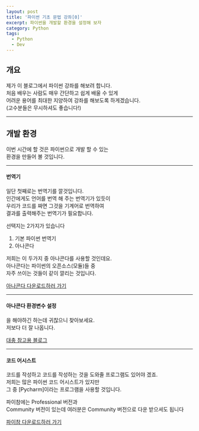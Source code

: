 ```yaml
---
layout: post
title: '파이썬 기초 문법 강좌[0]'
excerpt: 파이썬을 개발할 환경을 설정해 보자
category: Python
tags:
  - Python
  - Dev
---
```


## 개요
제가 이 블로그에서 파이썬 강좌를 해보려 합니다.  
처음 배우는 사람도 매우 간단하고 쉽게 배울 수 있게  
어려운 용어를 최대한 지양하여 강좌를 해보도록 하게겠습니다.  
(고수분들은 무시하셔도 좋습니다!)  
<hr>

## 개발 환경
이번 시간에 할 것은 파이썬으로 개발 할 수 있는  
환경을 만들어 볼 것입니다.  
<hr>

#### 번역기
일단 첫째로는 번역기를 깔것입니다.  
인간에게도 언어를 번역 해 주는 번역기가 있듯이  
우리가 코드를 짜면 그것을 기계어로 번역하여  
결과를 출력해주는 번역기가 필요합니다.  

선택지는 2가지가 있습니다
1. 기본 파이썬 번역기
2. 아나콘다

저희는 이 두가지 중 아나콘다를 사용할 것인데요.  
아나콘다는 파이썬의 오픈소스(모듈)들 중  
자주 쓰이는 것들이 같이 깔리는 것입니다.  

<a href="https://www.anaconda.com/download" target="_blank">아나콘다 다운로드하러 가기</a>
<hr>

#### 아나콘다 환경변수 설정
을 해야하긴 하는데 귀찮으니 찾아보세요.  
저보다 더 잘 나옵니다.  

<a href="https://davidlds.tistory.com/11" target="_blank">대충 참고용 블로그</a>
<hr>

#### 코드 어시스트
코드를 작성하고 코드를 작성하는 것을 도와줄 프로그램도 있어야 겠죠.  
저희는 많은 파이썬 코드 어시스트가 있지만  
그 중 [Pycharm]이라는 프로그램을 사용할 것입니다.  

파이참에는 Professional 버전과  
Community 버전이 있는데 여러분은 Community 버전으로 다운 받으셔도 됩니다

<a href="https://www.jetbrains.com/ko-kr/pycharm/download/?section=windows" target="_blank">파이참 다운로드하러 가기</a>
